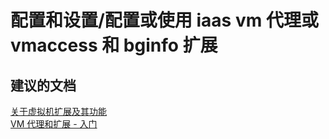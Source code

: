 <properties
    pageTitle="configuration and setup/configure or use iaas vm agent or vmaccess and bginfo extensions"
    description="配置和设置/配置或使用 iaas vm 代理或 vmaccess 和 bginfo 扩展"
    service="microsoft.compute"
    resource="virtualmachines"
    authors="aashu"
    displayOrder=""
    selfHelpType="generic"
    supportTopicIds="32411845"
    resourceTags="linux, redhat"
    productPesIds="15571"
    cloudEnvironments="public"
/>


# 配置和设置/配置或使用 iaas vm 代理或 vmaccess 和 bginfo 扩展

## **建议的文档**
[关于虚拟机扩展及其功能](https://azure.microsoft.com/documentation/articles/virtual-machines-windows-extensions-features/)<br>
[VM 代理和扩展 - 入门](https://azure.microsoft.com/blog/vm-agent-and-extensions-part-1/)



<!--HONumber=Sep16_HO3-->


